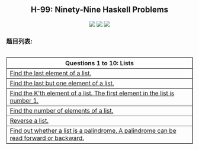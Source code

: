 <h2 align="center">H-99: Ninety-Nine Haskell Problems</h2>
<div align="center">
  <a href="https://www.travis-ci.org/ltoddy/99-Questions" target="_blank"><img src="https://www.travis-ci.org/ltoddy/99-Questions.svg?branch=master"></a>
  <a href="https://github.com/ltoddy/99-Questions/blob/master/LICENSE" target="_blank"><img src="https://img.shields.io/github/license/ltoddy/99-Questions.svg"></a>
  <a href="https://twitter.com/taoliu0509"><img src="https://img.shields.io/twitter/url/http/shields.io.svg?style=social"></a>
</div>

### 题目列表:

<span>
  <table border="1" align="left">
    <thead>
      <tr>
        <th>Questions 1 to 10: Lists</th>
      </tr>
    </thead>
    <tbody>
      <tr>
        <td><a href="src/Problem001.hs">Find the last element of a list.</a></td>
      </tr>
      <tr>
        <td><a href="src/Problem002.hs">Find the last but one element of a list.</a></td>
      </tr>
      <tr>
        <td><a href="src/Problem003.hs">Find the K'th element of a list. The first element in the list is number 1.</a></td>
      </tr>
      <tr>
        <td><a href="src/Problem004.hs">Find the number of elements of a list.</a></td>
      </tr>
      <tr>
        <td><a href="src/Problem005.hs">Reverse a list.</a></td>
      </tr>
      <tr>
        <td><a href="src/Problem006.hs">Find out whether a list is a palindrome. A palindrome can be read forward or backward.</a></td>
      </tr>
    <tbody>
  </table>
</span>
